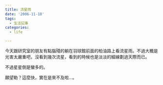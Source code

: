 ```yaml
---
title: 流星雨
date: '2006-11-18'
tags:
  - 生活記事
categories:
  - life

---
```

今天跟研究室的朋友有點腦殘的躺在羽球館前面的柏油路上看流星雨。不過大概是光害太嚴重吧，沒看到幾次流星，看到的時候也是淡淡的細線劃過天際而已。  
  
不過星星倒是蠻多的。  
  
願望勒？這麼快，實在是來不及啦…。